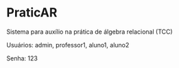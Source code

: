 # PraticAR
Sistema para auxílio na prática de álgebra relacional (TCC)

Usuários: admin, professor1, aluno1, aluno2

Senha: 123
